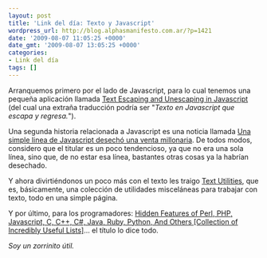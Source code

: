 ```yaml
---
layout: post
title: 'Link del día: Texto y Javascript'
wordpress_url: http://blog.alphasmanifesto.com.ar/?p=1421
date: '2009-08-07 11:05:25 +0000'
date_gmt: '2009-08-07 13:05:25 +0000'
categories:
- Link del día
tags: []
---
```


Arranquemos primero por el lado de Javascript, para lo cual tenemos una pequeña aplicación llamada [Text Escaping and Unescaping in Javascript](http://0xcc.net/jsescape/) (del cual una extraña traducción podría ser "_Texto en Javascript que escapa y regresa._").

Una segunda historia relacionada a Javascript es una noticia llamada [Una simple linea de Javascript desechó una venta millonaria](http://www.fayerwayer.com/2009/07/una-simple-linea-de-javascript-desecho-una-venta-millonaria/). De todos modos, considero que el titular es un poco tendencioso, ya que no era una sola línea, sino que, de no estar esa línea, bastantes otras cosas ya la habrían desechado.

Y ahora divirtiéndonos un poco más con el texto les traigo [Text Utilities](http://streetpc.free.fr/text/), que es, básicamente, una colección de utilidades misceláneas para trabajar con texto, todo en una simple página.

Y por último, para los programadores: [Hidden Features of Perl, PHP, Javascript, C, C++, C#, Java, Ruby, Python, And Others [Collection of Incredibly Useful Lists]](http://beerpla.net/2009/06/21/hidden-features-of-perl-php-javascript-c-c-c-java-ruby-python-and-others-collection-of-incredibly-useful-lists/)... el título lo dice todo.

_Soy un zorrinito útil._
